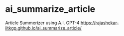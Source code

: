 # ai_summarize_article
Article Summerizer using A.I. GPT-4
https://rajashekar-iitkgp.github.io/ai_summarize_article/
